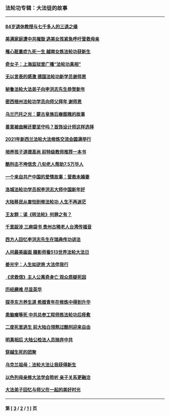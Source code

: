 ### 法轮功专辑：大法徒的故事
---
#### [84岁退休教授与七千多人的三退之缘](../../pages/nf1147481/n13796650.md?08090430) 
#### [美满家庭遭中共摧毁 逃美女孩紧急呼吁营救母亲](../../pages/nf1147481/n13792859.md?08090430) 
#### [罹心脏重症九死一生 越南女炼法轮功获新生](../../pages/nf1147481/n13732766.md?08090430) 
#### [奇女子：上海监狱里广播“法轮功真相”](../../pages/nf1147481/n13726443.md?08090430) 
#### [无以言表的感激 德国法轮功新学员谢师恩](../../pages/nf1147481/n13543790.md?08090430) 
#### [秘鲁法轮大法弟子向李洪志先生恭贺新年](../../pages/nf1147481/n13540182.md?08090430) 
#### [密西根州法轮功学员向师父拜年 谢师恩](../../pages/nf1147481/n13538183.md?08090430) 
#### [乌兰巴托之光：蒙古皇族后裔图雅的故事](../../pages/nf1147481/n13155759.md?08090430) 
#### [善意被曲解还要坚守吗？首饰设计师这样选择](../../pages/nf1147481/n13077575.md?08090430) 
#### [2021年新西兰法轮大法修炼交流会圆满举行](../../pages/nf1147481/n13033149.md?08090430) 
#### [培养孩子道德高尚 前特级教师推荐一本书](../../pages/nf1147481/n12938640.md?08090430) 
#### [酷刑击不垮信念 八旬老人帮助7.5万华人](../../pages/nf1147481/n12880712.md?08090430) 
#### [一个来自共产中国的爱情故事：营救未婚妻](../../pages/nf1147481/n12778386.md?08090430) 
#### [洛城法轮功学员祝李洪志大师中国新年好](../../pages/nf1147481/n12724685.md?08090430) 
#### [大陆移民从害怕到修法轮功 人生不再迷茫](../../pages/nf1147481/n12414325.md?08090430) 
#### [王友群：读《转法轮》何罪之有？](../../pages/nf1147481/n12408647.md?08090430) 
#### [千里跋涉 三麻袋书 贵州古稀老人台湾传福音](../../pages/nf1147481/n12198750.md?08090430) 
#### [西方人回忆李洪志先生在瑞典传功讲法](../../pages/nf1147481/n12099607.md?08090430) 
#### [人间最美画面 摄影师看513世界法轮大法日](../../pages/nf1147481/n12094118.md?08090430) 
#### [姜光宇：人生如逆旅 大法伴我行](../../pages/nf1147481/n12088664.md?08090430) 
#### [《求救信》主人公离奇身亡 观众质疑死因](../../pages/nf1147481/n11845215.md?08090430) 
#### [历经磨难 尽显英华](../../pages/nf1147481/n11723297.md?08090430) 
#### [探寻东方养生道 希腊青年在修炼中得到升华](../../pages/nf1147481/n11494502.md?08090430) 
#### [患脑瘤等死 中共总参工程师炼法轮功后痊愈](../../pages/nf1147481/n11466682.md?08090430) 
#### [二度死里逃生 前大陆白领熬过酷刑迎来自由](../../pages/nf1147481/n11368594.md?08090430) 
#### [明真相后 大陆公检法人员抛弃中共](../../pages/nf1147481/n11358618.md?08090430) 
#### [穿越生死的团聚](../../pages/nf1147481/n11258922.md?08090430) 
#### [乌克兰祖母：法轮大法让我获得新生](../../pages/nf1147481/n11269457.md?08090430) 
#### [以色列母亲修大法学会聆听 亲子关系更融洽](../../pages/nf1147481/n11268195.md?08090430) 
#### [大法弟子回忆与师父在一起的美好时光](../../pages/nf1147481/n11267759.md?08090430) 

---
#### 第 [ [3](./3.md?08090430) / [2](./2.md?08090430) / [1](./1.md?08090430) ] 页
